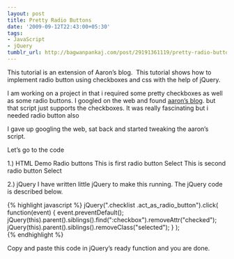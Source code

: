```yaml
---
layout: post
title: Pretty Radio Buttons
date: '2009-09-12T22:43:00+05:30'
tags:
- JavaScript
- jQuery
tumblr_url: http://bagwanpankaj.com/post/29191361119/pretty-radio-buttons
---
```

This tutorial is an extension of Aaron’s blog.  This tutorial shows how to implement radio button using checkboxes and css with the help of jQuery.    

I am working on a project in that i required some pretty checkboxes as well as some radio buttons. I googled on the web and found [aaron’s blog](http://aaronweyenberg.com/90/pretty-checkboxes-with-jquery). but that script just supports the checkboxes. It was really fascinating but i needed radio button also  

I gave up googling the web, sat back and started tweaking the aaron’s script.

Let’s go to the code

1.) HTML  Demo Radio buttons    This is first radio button  Select    This is second radio button  Select   

2.) jQuery I have written little jQuery to make this running.  The jQuery code is described below.   

{% highlight javascript %}
jQuery(".checklist .act_as_radio_button").click( function(event) { 
  event.preventDefault();
  jQuery(this).parent().siblings().find(":checkbox").removeAttr("checked");
  jQuery(this).parent().siblings().removeClass("selected");
} );   
{% endhighlight %} 

Copy and paste this code in jQuery’s ready function and you are done.  

